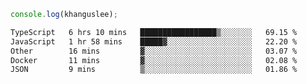 ```js
console.log(khanguslee);
```

<!--START_SECTION:waka-->

```txt
TypeScript   6 hrs 10 mins   █████████████████▒░░░░░░░   69.15 %
JavaScript   1 hr 58 mins    █████▓░░░░░░░░░░░░░░░░░░░   22.20 %
Other        16 mins         ▓░░░░░░░░░░░░░░░░░░░░░░░░   03.07 %
Docker       11 mins         ▓░░░░░░░░░░░░░░░░░░░░░░░░   02.08 %
JSON         9 mins          ▒░░░░░░░░░░░░░░░░░░░░░░░░   01.86 %
```

<!--END_SECTION:waka-->

<!--
**khanguslee/khanguslee** is a ✨ _special_ ✨ repository because its `README.md` (this file) appears on your GitHub profile.

Here are some ideas to get you started:

- 🔭 I’m currently working on ...
- 🌱 I’m currently learning ...
- 👯 I’m looking to collaborate on ...
- 🤔 I’m looking for help with ...
- 💬 Ask me about ...
- 📫 How to reach me: ...
- 😄 Pronouns: ...
- ⚡ Fun fact: ...
-->
